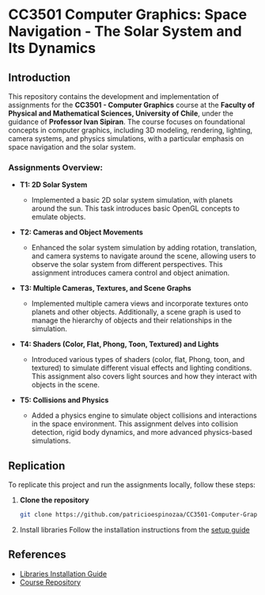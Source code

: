 # CC3501 Computer Graphics: Space Navigation - The Solar System and Its Dynamics

## Introduction

This repository contains the development and implementation of assignments for the **CC3501 - Computer Graphics** course at the **Faculty of Physical and Mathematical Sciences, University of Chile**, under the guidance of **Professor Ivan Sipiran**. The course focuses on foundational concepts in computer graphics, including 3D modeling, rendering, lighting, camera systems, and physics simulations, with a particular emphasis on space navigation and the solar system.

### Assignments Overview:

- **T1: 2D Solar System**
  - Implemented a basic 2D solar system simulation, with planets around the sun. This task introduces basic OpenGL concepts to emulate objects.

- **T2: Cameras and Object Movements**
  - Enhanced the solar system simulation by adding rotation, translation, and camera systems to navigate around the scene, allowing users to observe the solar system from different perspectives. This assignment introduces camera control and object animation.

- **T3: Multiple Cameras, Textures, and Scene Graphs**
  - Implemented multiple camera views and incorporate textures onto planets and other objects. Additionally, a scene graph is used to manage the hierarchy of objects and their relationships in the simulation.

- **T4: Shaders (Color, Flat, Phong, Toon, Textured) and Lights**
  - Introduced various types of shaders (color, flat, Phong, toon, and textured) to simulate different visual effects and lighting conditions. This assignment also covers light sources and how they interact with objects in the scene.

- **T5: Collisions and Physics**
  - Added a physics engine to simulate object collisions and interactions in the space environment. This assignment delves into collision detection, rigid body dynamics, and more advanced physics-based simulations.

## Replication

To replicate this project and run the assignments locally, follow these steps:

1. **Clone the repository**  
   ```bash
   git clone https://github.com/patricioespinozaa/CC3501-Computer-Graphics-Space-Navigation-The-Solar-System-and-Its-Dynamics.git

2. Install libraries
 Follow the installation instructions from the [setup guide](https://github.com/ivansipiran/CC3501/tree/main/setup/espa%C3%B1ol)


## References

- [Libraries Installation Guide](https://github.com/ivansipiran/CC3501/tree/main/setup/espa%C3%B1ol)
- [Course Repository](https://github.com/ivansipiran/CC3501)
